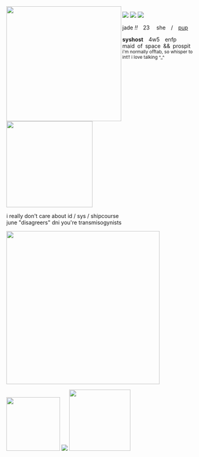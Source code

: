 <img src="https://files.catbox.moe/s0ngvr.webp" align="left" style="width: 300px;">
<p align="left">
<p align="left">
<img src="https://files.catbox.moe/ru8qxl.png"> <img src="https://files.catbox.moe/o79ph6.png">
<img src="https://files.catbox.moe/l7dxq2.png"></p>
jade <i>!!</i> 23  she / <a href="https://pronouns.cc/@lofaf/jade">pup</a> </h3>
<p><b>syshost</b> 4w5 enfp
</br>maid of space && prospit
</br><sub>i'm normally offtab, so whisper to int!! i love talking ^_^</sub>
</br><img src="https://64.media.tumblr.com/047dd9502540f819a4d687288016150c/bda8b752119b2997-ab/s1280x1920/2294b2fc5830dd55ce2562d3619a41c873d5f6b1.jpg" style="width: 225px;"></p>
<p>i really don't care about id / sys / shipcourse
</br>june "disagreers" dni</b> you're transmisogynists</p>
<img src="https://64.media.tumblr.com/047dd9502540f819a4d687288016150c/bda8b752119b2997-ab/s1280x1920/2294b2fc5830dd55ce2562d3619a41c873d5f6b1.jpg" style="width: 400px;"></p>
<p align="left"><img src="https://files.catbox.moe/60odjb.gif" style="width: 140px;"> <img src="https://64.media.tumblr.com/9ad862e4950e4a5599c311f77d98c366/199d07070275b6ec-d8/s1280x1920/bcaa03f5144e8e818083c04baaf68c3c89a2b050.gif"> <img src="https://files.catbox.moe/j6bq6l.gif" style="width: 160px;"></p>
